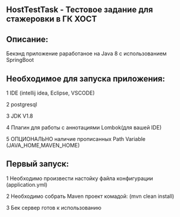 HostTestTask - Тестовое задание для стажеровки в ГК ХОСТ 
--------------------------------------------------------------
Описание:
-----------
Бекэнд приложение раработаное на Java 8 с использованием SpringBoot 

Необходимое для запуска приложения:
-----------
1 IDE (intellij idea, Eclipse, VSCODE)

2 postgresql

3 JDK V1.8

4 Плагин для работы с аннотациями Lombok(для вашей IDE)

5 ОПЦИОНАЛЬНО наличие прописанных Path Variable (JAVA_HOME,MAVEN_HOME)


Первый запуск:
-----------
1 Необходимо произвести настойку файла конфигурации (application.yml)

2 Необходимо cобрать Maven проект комадой: (mvn clean install)

3 Бек сервер готов к использованию

